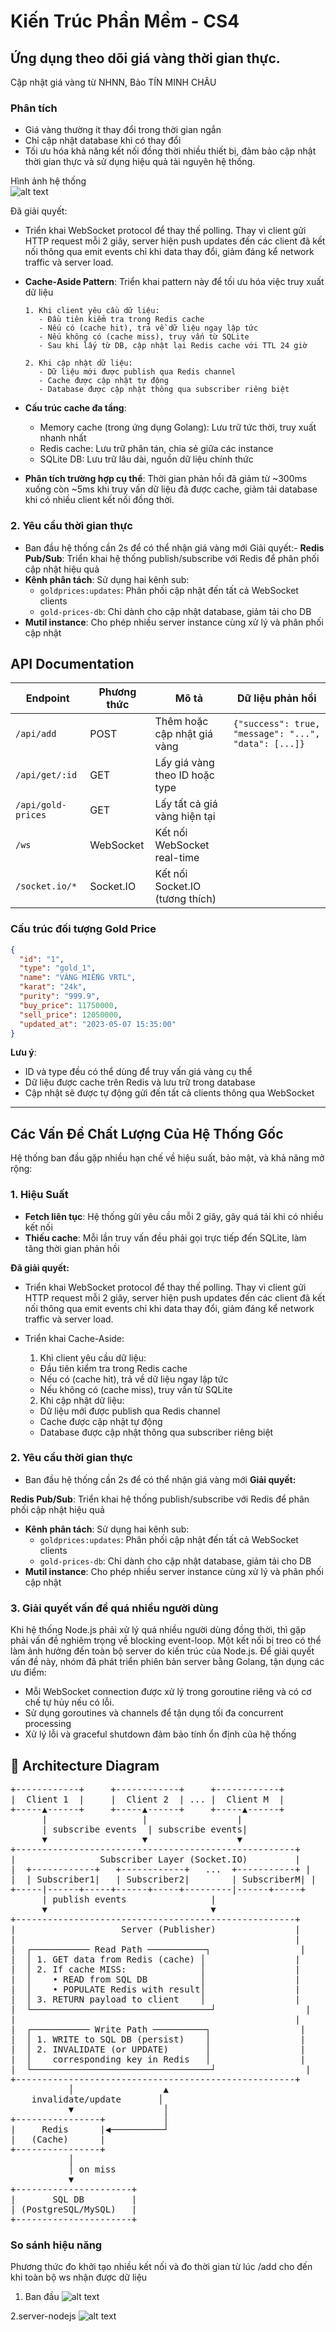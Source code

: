 # Kiến Trúc Phần Mềm - CS4
## Ứng dụng theo dõi giá vàng thời gian thực.
Cập nhật giá vàng từ NHNN, Bảo TÍN MINH CHÂU


### Phân tích
- Giá vàng thường ít thay đổi trong thời gian ngắn
- Chỉ cập nhật database khi có thay đổi
- Tối ưu hóa khả năng kết nối đồng thời nhiều thiết bị, đảm bảo cập nhật thời gian thực và sử dụng hiệu quả tài nguyên hệ thống.

Hình ảnh hệ thống   
 ![alt text](test/image.png)

Đã giải quyết: 
- Triển khai WebSocket protocol để thay thế polling. Thay vì client gửi HTTP request mỗi 2 giây, server hiện push updates đến các client đã kết nối thông qua emit events chỉ khi data thay đổi, giảm đáng kể network traffic và server load.

- **Cache-Aside Pattern**: Triển khai pattern này để tối ưu hóa việc truy xuất dữ liệu
  ```
  1. Khi client yêu cầu dữ liệu:
     - Đầu tiên kiểm tra trong Redis cache
     - Nếu có (cache hit), trả về dữ liệu ngay lập tức
     - Nếu không có (cache miss), truy vấn từ SQLite
     - Sau khi lấy từ DB, cập nhật lại Redis cache với TTL 24 giờ
     
  2. Khi cập nhật dữ liệu:
     - Dữ liệu mới được publish qua Redis channel
     - Cache được cập nhật tự động
     - Database được cập nhật thông qua subscriber riêng biệt
  ```
  
- **Cấu trúc cache đa tầng**: 
  - Memory cache (trong ứng dụng Golang): Lưu trữ tức thời, truy xuất nhanh nhất
  - Redis cache: Lưu trữ phân tán, chia sẻ giữa các instance
  - SQLite DB: Lưu trữ lâu dài, nguồn dữ liệu chính thức

- **Phân tích trường hợp cụ thể**: Thời gian phản hồi đã giảm từ ~300ms xuống còn ~5ms khi truy vấn dữ liệu đã được cache, giảm tải database khi có nhiều client kết nối đồng thời.



### 2. Yêu cầu thời gian thực
- Ban đầu hệ thống cần 2s để có thể nhận giá vàng mới 
Giải quyết:- 
**Redis Pub/Sub**: Triển khai hệ thống publish/subscribe với Redis để phân phối cập nhật hiệu quả
- **Kênh phân tách**: Sử dụng hai kênh sub:
  - `goldprices:updates`: Phân phối cập nhật đến tất cả WebSocket clients
  - `gold-prices-db`: Chỉ dành cho cập nhật database, giảm tải cho DB
- **Mutil instance**: Cho phép nhiều server instance cùng xử lý và phân phối cập nhật

## API Documentation

| Endpoint | Phương thức | Mô tả | Dữ liệu phản hồi |
|----------|-------------|-------|------------------|
| `/api/add` | POST | Thêm hoặc cập nhật giá vàng | `{"success": true, "message": "...", "data": [...]}` |
| `/api/get/:id` | GET | Lấy giá vàng theo ID hoặc type |  |
| `/api/gold-prices` | GET | Lấy tất cả giá vàng hiện tại |  |
| `/ws` | WebSocket | Kết nối WebSocket real-time |  |
| `/socket.io/*` | Socket.IO | Kết nối Socket.IO (tương thích) |  |

### Cấu trúc đối tượng Gold Price

```json
{
  "id": "1",
  "type": "gold_1",
  "name": "VÀNG MIẾNG VRTL",
  "karat": "24k",
  "purity": "999.9",
  "buy_price": 11750000,
  "sell_price": 12050000,
  "updated_at": "2023-05-07 15:35:00"
}
```

**Lưu ý**: 
- ID và type đều có thể dùng để truy vấn giá vàng cụ thể
- Dữ liệu được cache trên Redis và lưu trữ trong database
- Cập nhật sẽ được tự động gửi đến tất cả clients thông qua WebSocket


-----

## Các Vấn Đề Chất Lượng Của Hệ Thống Gốc

Hệ thống ban đầu gặp nhiều hạn chế về hiệu suất, bảo mật, và khả năng mở rộng:

### 1. Hiệu Suất
- **Fetch liên tục**: Hệ thống gửi yêu cầu mỗi 2 giây, gây quá tải khi có nhiều kết nối
- **Thiếu cache**: Mỗi lần truy vấn đều phải gọi trực tiếp đến SQLite, làm tăng thời gian phản hồi

**Đã giải quyết:** 
- Triển khai WebSocket protocol để thay thế polling. Thay vì client gửi HTTP request mỗi 2 giây, server hiện push updates đến các client đã kết nối thông qua emit events chỉ khi data thay đổi, giảm đáng kể network traffic và server load.

- Triển khai Cache-Aside:
    1. Khi client yêu cầu dữ liệu:
     - Đầu tiên kiểm tra trong Redis cache
     - Nếu có (cache hit), trả về dữ liệu ngay lập tức
     - Nếu không có (cache miss), truy vấn từ SQLite
     
    2. Khi cập nhật dữ liệu:
     - Dữ liệu mới được publish qua Redis channel
     - Cache được cập nhật tự động
     - Database được cập nhật thông qua subscriber riêng biệt

### 2. Yêu cầu thời gian thực

- Ban đầu hệ thống cần 2s để có thể nhận giá vàng mới 
**Giải quyết:**

**Redis Pub/Sub**: Triển khai hệ thống publish/subscribe với Redis để phân phối cập nhật hiệu quả
- **Kênh phân tách**: Sử dụng hai kênh sub:
  - `goldprices:updates`: Phân phối cập nhật đến tất cả WebSocket clients
  - `gold-prices-db`: Chỉ dành cho cập nhật database, giảm tải cho DB
- **Mutil instance**: Cho phép nhiều server instance cùng xử lý và phân phối cập nhật

### 3. Giải quyết vấn đề quá nhiều người dùng

Khi hệ thống Node.js phải xử lý quá nhiều người dùng đồng thời, thì gặp phải vấn đề nghiêm trọng về blocking event-loop. Một kết nối bị treo có thể làm ảnh hưởng đến toàn bộ server do kiến trúc của Node.js. Để giải quyết vấn đề này, nhóm đã phát triển phiên bản server bằng Golang, tận dụng các ưu điểm:

- Mỗi WebSocket connection được xử lý trong goroutine riêng và có cơ chế tự hủy nếu có lỗi.
- Sử dụng goroutines và channels để tận dụng tối đa concurrent processing
- Xử lý lỗi và graceful shutdown đảm bảo tính ổn định của hệ thống



## 📐 Architecture Diagram

<pre>
+------------+     +------------+     +------------+
|  Client 1  |     |  Client 2  | ... |  Client M  |
+-----▲------+     +-----▲------+     +-----▲------+
      |                  |                 |
      | subscribe events  | subscribe events|
      ▼                  ▼                 ▼
+-----------------------------------------------------+
|                Subscriber Layer (Socket.IO)         |
|  +------------+   +------------+   ...  +-----------+ |
|  | Subscriber1|   | Subscriber2|        | SubscriberM| |
+-----|------+-----+------+-----+---------|------+-----+
      | publish events                |
      ▼                               ▼
+-----------------------------------------------------+
|                    Server (Publisher)               |
|                                                     |
|  ┌─────────── Read Path ───────────┐                 |
|  │ 1. GET data from Redis (cache) │                 |
|  │ 2. If cache MISS:              │                 |
|  │    • READ from SQL DB          │                 |
|  │    • POPULATE Redis with result│                 |
|  │ 3. RETURN payload to client    │                 |
|  └──────────────────────────────────┘                 |
|                                                     |
|  ┌─────────── Write Path ──────────┐                 |
|  │ 1. WRITE to SQL DB (persist)    │                 |
|  │ 2. INVALIDATE (or UPDATE)       │                 |
|  │    corresponding key in Redis   │                 |
|  └──────────────────────────────────┘                 |
+-----------------------------------------------------+
           │                 ▲
    invalidate/update       │
           ▼                 │
+----------------+           │
|     Redis      |◀──────────┘
|   (Cache)      |
+----------------+
           │
           │ on miss
           ▼
+----------------------+
|       SQL DB         |
| (PostgreSQL/MySQL)   |
+----------------------+
</pre>

### So sánh hiệu năng
Phương thức đo khởi tạo nhiều kết nối và đo thời gian từ lúc /add cho đến khi toàn bộ ws nhận được dữ liệu

1. Ban đầu
   ![alt text](test/test/latency_comparison_20250512_084026.png)


2.server-nodejs
![alt text](test/results/scalability/line_comparison_20250507_215231.png)

